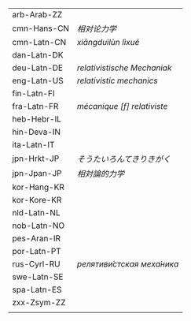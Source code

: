 | | |
|-|-|
| arb-Arab-ZZ |  |
| cmn-Hans-CN | _相对论力学_ |
| cmn-Latn-CN | _xiāngduìlùn lìxué_ |
| dan-Latn-DK |  |
| deu-Latn-DE | _relativistische Mechaniak_ |
| eng-Latn-US | _relativistic mechanics_ |
| fin-Latn-FI |  |
| fra-Latn-FR | _mécanique [f] relativiste_ |
| heb-Hebr-IL |  |
| hin-Deva-IN |  |
| ita-Latn-IT |  |
| jpn-Hrkt-JP | _そうたいろんてきりきがく_ |
| jpn-Jpan-JP | _相対論的力学_ |
| kor-Hang-KR |  |
| kor-Kore-KR |  |
| nld-Latn-NL |  |
| nob-Latn-NO |  |
| pes-Aran-IR |  |
| por-Latn-PT |  |
| rus-Cyrl-RU | _релятиви́стская меха́ника_ |
| swe-Latn-SE |  |
| spa-Latn-ES |  |
| zxx-Zsym-ZZ |  |
|  |  |
